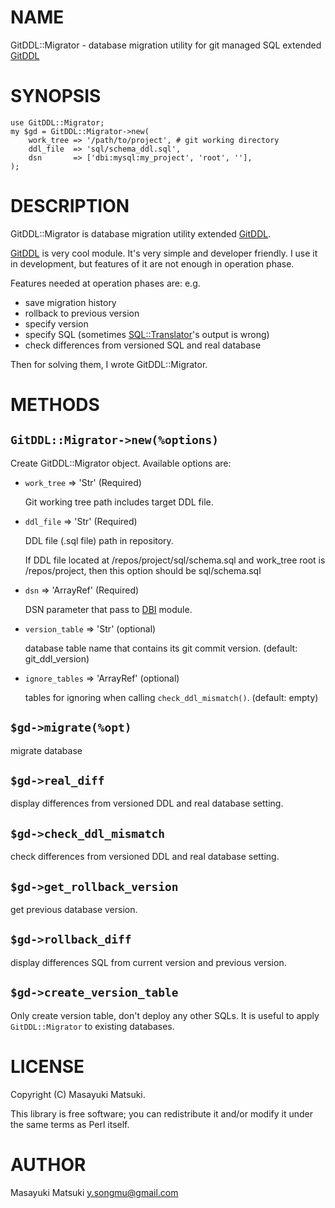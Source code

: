 # NAME

GitDDL::Migrator - database migration utility for git managed SQL extended [GitDDL](http://search.cpan.org/perldoc?GitDDL)

# SYNOPSIS

    use GitDDL::Migrator;
    my $gd = GitDDL::Migrator->new(
        work_tree => '/path/to/project', # git working directory
        ddl_file  => 'sql/schema_ddl.sql',
        dsn       => ['dbi:mysql:my_project', 'root', ''],
    );

# DESCRIPTION

GitDDL::Migrator is database migration utility extended [GitDDL](http://search.cpan.org/perldoc?GitDDL).

[GitDDL](http://search.cpan.org/perldoc?GitDDL) is very cool module. It's very simple and developer friendly.
I use it in development, but features of it are not enough in operation phase.

Features needed at operation phases are: e.g.

- save migration history
- rollback to previous version
- specify version
- specify SQL (sometimes [SQL::Translator](http://search.cpan.org/perldoc?SQL::Translator)'s output is wrong)
- check differences from versioned SQL and real database

Then for solving them, I wrote GitDDL::Migrator.

# METHODS

## `GitDDL::Migrator->new(%options)`

Create GitDDL::Migrator object. Available options are:

- `work_tree` => 'Str' (Required)

    Git working tree path includes target DDL file.

- `ddl_file`  => 'Str' (Required)

    DDL file (.sql file) path in repository.

    If DDL file located at /repos/project/sql/schema.sql and work\_tree root is /repos/project, then this option should be sql/schema.sql

- `dsn` => 'ArrayRef' (Required)

    DSN parameter that pass to [DBI](http://search.cpan.org/perldoc?DBI) module.

- `version_table` => 'Str' (optional)

    database table name that contains its git commit version. (default: git\_ddl\_version)

- `ignore_tables` => 'ArrayRef' (optional)

    tables for ignoring when calling `check_ddl_mismatch()`. (default: empty)

## `$gd->migrate(%opt)`

migrate database

## `$gd->real_diff`

display differences from versioned DDL and real database setting.

## `$gd->check_ddl_mismatch`

check differences from versioned DDL and real database setting.

## `$gd->get_rollback_version`

get previous database version.

## `$gd->rollback_diff`

display differences SQL from current version and previous version.

## `$gd->create_version_table`

Only create version table, don't deploy any other SQLs. It is useful to apply `GitDDL::Migrator` to existing databases.

# LICENSE

Copyright (C) Masayuki Matsuki.

This library is free software; you can redistribute it and/or modify
it under the same terms as Perl itself.

# AUTHOR

Masayuki Matsuki <y.songmu@gmail.com>
